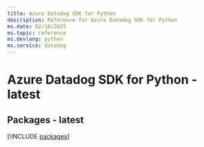 ```yaml
---
title: Azure Datadog SDK for Python
description: Reference for Azure Datadog SDK for Python
ms.date: 02/18/2025
ms.topic: reference
ms.devlang: python
ms.service: datadog
---
```

# Azure Datadog SDK for Python - latest
## Packages - latest
[!INCLUDE [packages](datadog-index.md)]